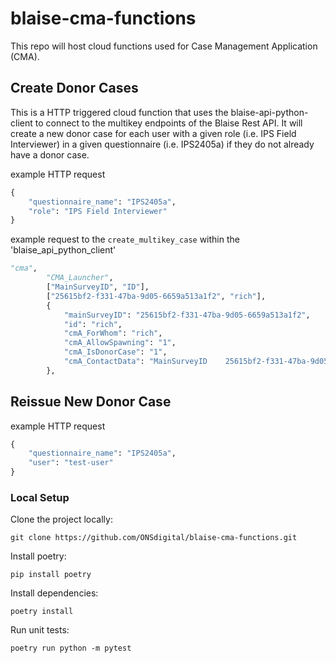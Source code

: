 # blaise-cma-functions

This repo will host cloud functions used for Case Management Application (CMA).


## Create Donor Cases
This is a HTTP triggered cloud function that uses the blaise-api-python-client to connect to the multikey endpoints of the Blaise Rest API. 
It will create a new donor case for each user with a given role (i.e. IPS Field Interviewer) in a given questionnaire (i.e. IPS2405a) if they do not already have a donor case.

example HTTP request
```python
{
    "questionnaire_name": "IPS2405a",
    "role": "IPS Field Interviewer"
}
```
example request to the `create_multikey_case` within the 'blaise_api_python_client'
```python
"cma",
        "CMA_Launcher",
        ["MainSurveyID", "ID"],
        ["25615bf2-f331-47ba-9d05-6659a513a1f2", "rich"],
        {
            "mainSurveyID": "25615bf2-f331-47ba-9d05-6659a513a1f2",
            "id": "rich",
            "cmA_ForWhom": "rich",
            "cmA_AllowSpawning": "1",
            "cmA_IsDonorCase": "1",
            "cmA_ContactData": "MainSurveyID    25615bf2-f331-47ba-9d05-6659a513a1f2    ID    rich    ContactInfoShort    IPS,May    CaseNote    This is the Donor Case. Select add case to spawn a new case with an empty shift.    Year    2024    Month    April    Stage    2303    ShiftNo    ",
        },

```

## Reissue New Donor Case

example HTTP request
```python
{
    "questionnaire_name": "IPS2405a",
    "user": "test-user"
}
```
### Local Setup

Clone the project locally:
```shell
git clone https://github.com/ONSdigital/blaise-cma-functions.git
```

Install poetry:
```shell
pip install poetry
```

Install dependencies:
```shell
poetry install
```

Run unit tests:
```shell
poetry run python -m pytest
```
